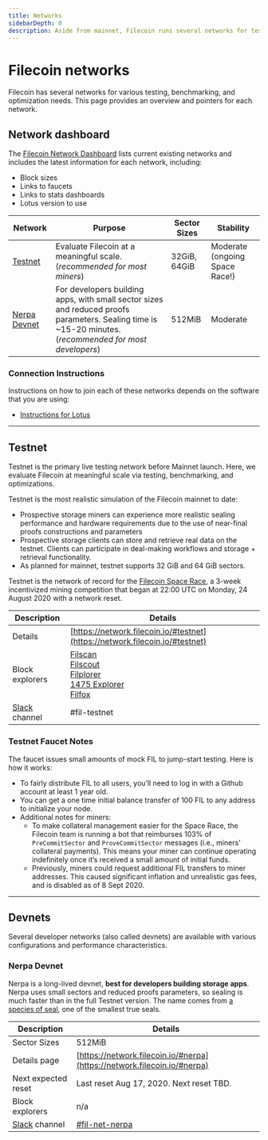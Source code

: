 ```yaml
---
title: Networks
sidebarDepth: 0
description: Aside from mainnet, Filecoin runs several networks for testing and experimenting
---
```


# Filecoin networks

Filecoin has several networks for various testing, benchmarking, and optimization needs. This page provides an overview and pointers for each network.

## Network dashboard

The [Filecoin Network Dashboard](https://network.filecoin.io/) lists current existing networks and includes the latest information for each network, including:

- Block sizes
- Links to faucets
- Links to stats dashboards
- Lotus version to use

| Network                       | Purpose                                                                                                                                                  | Sector Sizes | Stability                      |
| ----------------------------- | -------------------------------------------------------------------------------------------------------------------------------------------------------- | ------------ | ------------------------------ |
| [Testnet](#testnet)           | Evaluate Filecoin at a meaningful scale. (_recommended for most miners_)                                                                                 | 32GiB, 64GiB | Moderate (ongoing Space Race!) |
| [Nerpa Devnet](#nerpa-devnet) | For developers building apps, with small sector sizes and reduced proofs parameters. Sealing time is ~15-20 minutes. (_recommended for most developers_) | 512MiB       | Moderate                       |

### Connection Instructions

Instructions on how to join each of these networks depends on the software that you are using:

- [Instructions for Lotus](/store/lotus/switch-networks)

---

## Testnet

Testnet is the primary live testing network before Mainnet launch. Here, we evaluate Filecoin at meaningful scale via testing, benchmarking, and optimizations.

Testnet is the most realistic simulation of the Filecoin mainnet to date:

- Prospective storage miners can experience more realistic sealing performance and hardware requirements due to the use of near-final proofs constructions and parameters
- Prospective storage clients can store and retrieve real data on the testnet. Clients can participate in deal-making workflows and storage + retrieval functionality.
- As planned for mainnet, testnet supports 32 GiB and 64 GiB sectors.

Testnet is the network of record for the [Filecoin Space Race](https://filecoin.io/blog/getting-ready-testnet-incentives/), a 3-week incentivized mining competition that began at 22:00 UTC on Monday, 24 August 2020 with a network reset.

| Description                                | Details                                                                                                                                                                                                   |
| ------------------------------------------ | --------------------------------------------------------------------------------------------------------------------------------------------------------------------------------------------------------- |
| Details                                    | [https://network.filecoin.io/#testnet](https://network.filecoin.io/#testnet)                                                                                                                              |
| Block explorers                            | [Filscan](https://filscan.io/)<br />[Filscout](https://filscout.io/)<br />[Filplorer](https://filplorer.com/)<br />[1475 Explorer](https://1475ipfs.com/#/blockBrowser)<br />[Filfox](https://filfox.io/) |
| [Slack](https://filecoin.io/slack) channel | #fil-testnet                                                                                                                                                                                              |

### Testnet Faucet Notes

The faucet issues small amounts of mock FIL to jump-start testing. Here is how it works:

- To fairly distribute FIL to all users, you’ll need to log in with a Github account at least 1 year old.
- You can get a one time initial balance transfer of 100 FIL to any address to initialize your node.
- Additional notes for miners:
  - To make collateral management easier for the Space Race, the Filecoin team is running a bot that reimburses 103% of `PreCommitSector` and `ProveCommitSector` messages (i.e., miners’ collateral payments). This means your miner can continue operating indefinitely once it’s received a small amount of initial funds.
  - Previously, miners could request additional FIL transfers to miner addresses. This caused significant inflation and unrealistic gas fees, and is disabled as of 8 Sept 2020.

---

## Devnets

Several developer networks (also called devnets) are available with various configurations and performance characteristics.

### Nerpa Devnet

Nerpa is a long-lived devnet, **best for developers building storage apps**. Nerpa uses small sectors and reduced proofs parameters, so sealing is much faster than in the full Testnet version. The name comes from [a species of seal](https://en.wikipedia.org/wiki/Baikal_seal), one of the smallest true seals.

| Description                                | Details                                                                  |
| ------------------------------------------ | ------------------------------------------------------------------------ |
| Sector Sizes                               | 512MiB                                                                   |
| Details page                               | [https://network.filecoin.io/#nerpa](https://network.filecoin.io/#nerpa) |
| Next expected reset                        | Last reset Aug 17, 2020. Next reset TBD.                                 |
| Block explorers                            | n/a                                                                      |
| [Slack](https://filecoin.io/slack) channel | [#fil-net-nerpa](https://filecoinproject.slack.com/archives/C016VJSJNTH) |
